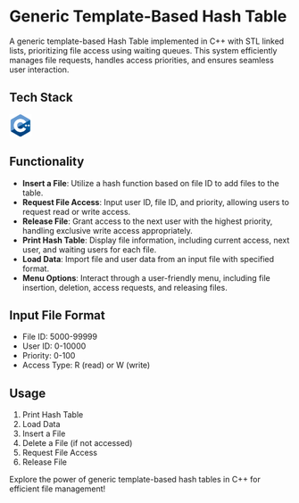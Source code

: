 # Generic Template-Based Hash Table

A generic template-based Hash Table implemented in C++ with STL linked lists, prioritizing file access using waiting queues. This system efficiently manages file requests, handles access priorities, and ensures seamless user interaction.

## Tech Stack

<a href="https://www.w3schools.com/cpp/" target="_blank" rel="noreferrer"> <img src="https://raw.githubusercontent.com/devicons/devicon/master/icons/cplusplus/cplusplus-original.svg" alt="cplusplus" width="40" height="40"/> </a>

## Functionality

- **Insert a File**: Utilize a hash function based on file ID to add files to the table.
- **Request File Access**: Input user ID, file ID, and priority, allowing users to request read or write access.
- **Release File**: Grant access to the next user with the highest priority, handling exclusive write access appropriately.
- **Print Hash Table**: Display file information, including current access, next user, and waiting users for each file.
- **Load Data**: Import file and user data from an input file with specified format.
- **Menu Options**: Interact through a user-friendly menu, including file insertion, deletion, access requests, and releasing files.

## Input File Format

- File ID: 5000-99999
- User ID: 0-10000
- Priority: 0-100
- Access Type: R (read) or W (write)

## Usage

1. Print Hash Table
2. Load Data
3. Insert a File
4. Delete a File (if not accessed)
5. Request File Access
6. Release File

Explore the power of generic template-based hash tables in C++ for efficient file management!
